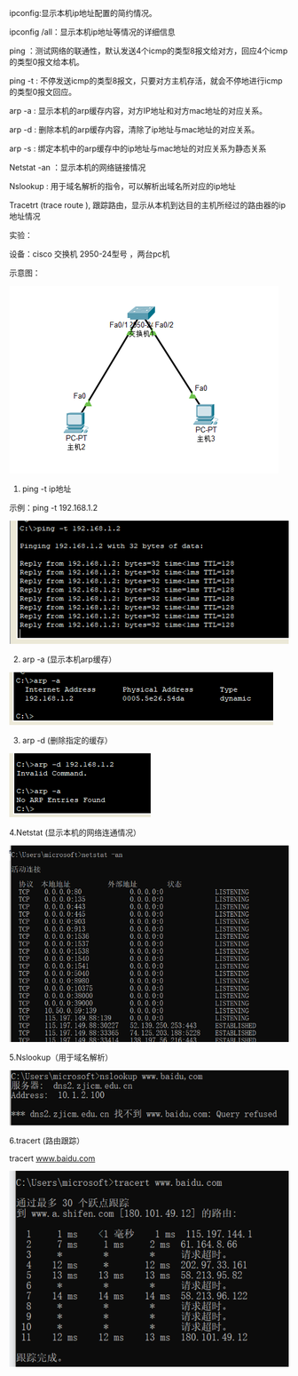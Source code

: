 ipconfig:显示本机ip地址配置的简约情况。

ipconfig /all：显示本机ip地址等情况的详细信息

ping ：测试网络的联通性，默认发送4个icmp的类型8报文给对方，回应4个icmp的类型0报文给本机。

ping -t : 不停发送icmp的类型8报文，只要对方主机存活，就会不停地进行icmp的类型0报文回应。

arp -a : 显示本机的arp缓存内容，对方IP地址和对方mac地址的对应关系。

arp -d : 删除本机的arp缓存内容，清除了ip地址与mac地址的对应关系。

arp -s : 绑定本机中的arp缓存中的ip地址与mac地址的对应关系为静态关系



Netstat  -an ：显示本机的网络链接情况

Nslookup : 用于域名解析的指令，可以解析出域名所对应的ip地址

Tracetrt (trace route ), 跟踪路由，显示从本机到达目的主机所经过的路由器的ip地址情况





实验：

设备：cisco 交换机 2950-24型号 ，两台pc机

示意图：

![](https://raw.githubusercontent.com/h1iba1/h1iba1.github.io/refs/heads/master/_posts/CCNA/images/FE632D2DCE404CA5943985FFE144BFE5clipboard.png)

1. ping -t ip地址

示例：ping -t 192.168.1.2

![](https://raw.githubusercontent.com/h1iba1/h1iba1.github.io/refs/heads/master/_posts/CCNA/images/7E766FFF75EE49E4A2296D9EB3F2809Bclipboard.png)



2.  arp -a (显示本机arp缓存）

![](https://raw.githubusercontent.com/h1iba1/h1iba1.github.io/refs/heads/master/_posts/CCNA/images/57A6ACE7E86F48948A2DB7E686AE9EC8clipboard.png)



3. arp -d (删除指定的缓存）

![](https://raw.githubusercontent.com/h1iba1/h1iba1.github.io/refs/heads/master/_posts/CCNA/images/DF30925D0E9749C8A1BFA9CBC817435Cclipboard.png)



4.Netstat (显示本机的网络连通情况）

![](https://raw.githubusercontent.com/h1iba1/h1iba1.github.io/refs/heads/master/_posts/CCNA/images/9D5BAB40E128486785F88ABF3DFC2579clipboard.png)



5.Nslookup（用于域名解析）

![](https://raw.githubusercontent.com/h1iba1/h1iba1.github.io/refs/heads/master/_posts/CCNA/images/DDB1007C4E9D4DA6B06D9095D0434219clipboard.png)



6.tracert (路由跟踪）

tracert www.baidu.com

![](https://raw.githubusercontent.com/h1iba1/h1iba1.github.io/refs/heads/master/_posts/CCNA/images/668708DA5BFF42C2A59DEA16E900D284clipboard.png)







